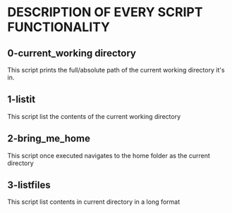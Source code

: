 # DESCRIPTION OF EVERY SCRIPT FUNCTIONALITY

## 0-current_working directory
This script prints the full/absolute path of the current working directory it's in.

## 1-listit
This script list the contents of the current working directory

## 2-bring_me_home
This script once executed navigates to the home folder as the current directory

## 3-listfiles
This script list contents in current directory in a long format
